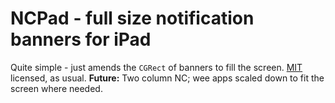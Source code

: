 # NCPad - full size notification banners for iPad
Quite simple - just amends the `CGRect` of banners to fill the screen. [MIT](http://adam.mit-license.org) licensed, as usual. 
**Future:** Two column NC; wee apps scaled down to fit the screen where needed. 

